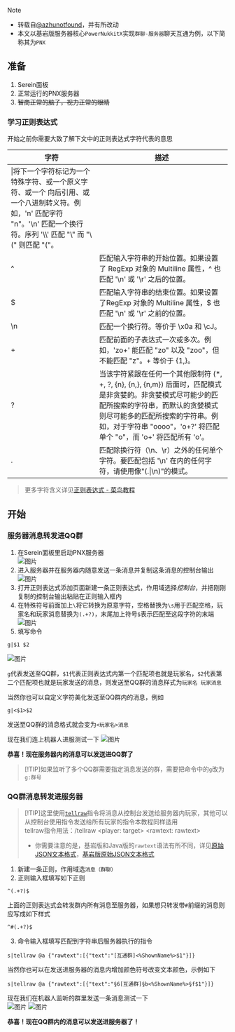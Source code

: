 
>[!NOTE]
>
>- 转载自[@azhunotfound](https://pdumc.top/#/serein)，并有所改动
>- 本文以基岩版服务器核心`PowerNukkitX`实现`群聊-服务器`聊天互通为例，以下简称其为`PNX`

## 准备

1. Serein面板  
2. 正常运行的PNX服务器  
3. ~~智商正常的脑子，视力正常的眼睛~~

### 学习正则表达式

开始之前你需要大致了解下文中的正则表达式字符代表的意思

| 字符                                                                                                                                                                             | 描述                                                                                                                                                                                                                                                     |
| -------------------------------------------------------------------------------------------------------------------------------------------------------------------------------- | -------------------------------------------------------------------------------------------------------------------------------------------------------------------------------------------------------------------------------------------------------- |
| \\|将下一个字符标记为一个特殊字符、或一个原义字符、或一个 向后引用、或一个八进制转义符。例如，'n' 匹配字符 "n"。'\n' 匹配一个换行符。序列 '\\\\' 匹配 "\\" 而 "\\(" 则匹配 "("。 |
| \^                                                                                                                                                                               | 匹配输入字符串的开始位置。如果设置了 RegExp 对象的 Multiline 属性，^ 也匹配 '\n' 或 '\r' 之后的位置。                                                                                                                                                    |
| \$                                                                                                                                                                               | 匹配输入字符串的结束位置。如果设置了RegExp 对象的 Multiline 属性，$ 也匹配 '\n' 或 '\r' 之前的位置。                                                                                                                                                     |
| \n                                                                                                                                                                               | 匹配一个换行符。等价于 \x0a 和 \cJ。                                                                                                                                                                                                                     |
| +                                                                                                                                                                                | 匹配前面的子表达式一次或多次。例如，'zo+' 能匹配 "zo" 以及 "zoo"，但不能匹配 "z"。+ 等价于 {1,}。                                                                                                                                                        |
| ?                                                                                                                                                                                | 当该字符紧跟在任何一个其他限制符 (*, +, ?, {n}, {n,}, {n,m}) 后面时，匹配模式是非贪婪的。非贪婪模式尽可能少的匹配所搜索的字符串，而默认的贪婪模式则尽可能多的匹配所搜索的字符串。例如，对于字符串 "oooo"，'o+?' 将匹配单个 "o"，而 'o+' 将匹配所有 'o'。 |
| .                                                                                                                                                                                | 匹配除换行符（\n、\r）之外的任何单个字符。要匹配包括 '\n' 在内的任何字符，请使用像"(.\|\n)"的模式。                                                                                                                                                      |

> 更多字符含义详见[正则表达式 - 菜鸟教程](https://www.runoob.com/regexp/regexp-metachar.html)

## 开始

### 服务器消息转发进QQ群

1. 在Serein面板里启动PNX服务器  
![图片](../imgs/Tutorial/CustomRegex/1.png)
1. 进入服务器并在服务器内随意发送一条消息并复制这条消息的控制台输出  
![图片](../imgs/Tutorial/CustomRegex/2.png)
3. 打开正则表达式添加页面新建一条正则表达式，作用域选择*控制台*，并把刚刚复制的控制台输出粘贴在正则输入框内
4. 在特殊符号前面加上`\`将它转换为原意字符，空格替换为`\s`用于匹配空格，玩家名和玩家消息替换为`(.+?)`，末尾加上符号`$`表示匹配至这段字符的末端  
![图片](../imgs/Tutorial/CustomRegex/3.png)
5. 填写命令

```Serein命令
g|$1 $2
```
![图片](../imgs/Tutorial/CustomRegex/4.png)

`g`代表发送至QQ群，`$1`代表正则表达式内第一个匹配项也就是玩家名，`$2`代表第二个匹配项也就是玩家发送的消息，则发送至QQ群的消息样式为`玩家名 玩家消息`

当然你也可以自定义字符美化发送至QQ群内的消息，例如  

```Serein命令
g|<$1>$2
```

发送至QQ群的消息格式就会变为`<玩家名>消息`  

现在我们连上机器人进服测试一下
![图片](../imgs/Tutorial/CustomRegex/5.png)

**恭喜！现在服务器内的消息可以发送进QQ群了**

>[!TIP]如果监听了多个QQ群需要指定消息发送的群，需要把命令中的`g`改为`g:群号`

### QQ群消息转发进服务器

>[!TIP]这里使用[`tellraw`](https://minecraft.fandom.com/zh/wiki/%E5%91%BD%E4%BB%A4/tellraw)指令将消息从控制台发送给服务器内玩家，其他可以从控制台使用指令发送给所有玩家的指令本教程同样适用  
tellraw指令用法：/tellraw <player: target> <rawtext: rawtext>
>
>- 你需要注意的是，基岩版和Java版的`rawtext`语法有所不同，详见[原始JSON文本格式](https://minecraft.fandom.com/zh/wiki/%E5%8E%9F%E5%A7%8BJSON%E6%96%87%E6%9C%AC%E6%A0%BC%E5%BC%8F)，[基岩版原始JSON文本格式](https://minecraft.fandom.com/zh/wiki/%E5%9F%BA%E5%B2%A9%E7%89%88%E5%8E%9F%E5%A7%8BJSON%E6%96%87%E6%9C%AC%E6%A0%BC%E5%BC%8F)

1. 新建一条正则，作用域选`消息（群聊）`
2. 正则输入框填写如下正则

```regex
^(.+?)$
```

上面的正则表达式会转发群内所有消息至服务器，如果想只转发带`#`前缀的消息则应写成如下样式

```regex
^#(.+?)$
```

3. 命令输入框填写匹配到字符串后服务器执行的指令

```Serein命令
s|tellraw @a {"rawtext":[{"text":"[互通群]<%ShownName%>$1"}]}
```

当然你也可以在发送进服务器的消息内增加颜色符号改变文本颜色，示例如下

```Serein命令
s|tellraw @a {"rawtext":[{"text":"§6[互通群]§b<%ShownName%>§f$1"}]}
```

现在我们在机器人监听的群里发送一条消息测试一下  
![图片](../imgs/Tutorial/CustomRegex/6.png)
![图片](../imgs/Tutorial/CustomRegex/7.jpg)

**恭喜！现在QQ群内的消息可以发送进服务器了！**
